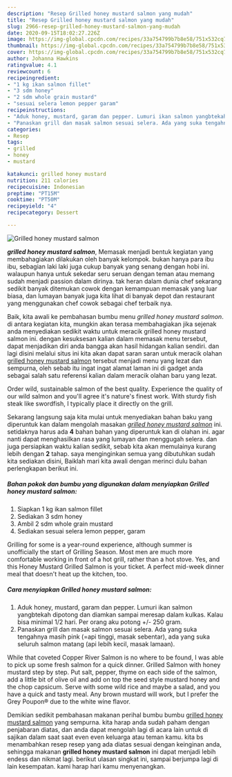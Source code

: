 ```yaml
---
description: "Resep Grilled honey mustard salmon yang mudah"
title: "Resep Grilled honey mustard salmon yang mudah"
slug: 2966-resep-grilled-honey-mustard-salmon-yang-mudah
date: 2020-09-15T18:02:27.226Z
image: https://img-global.cpcdn.com/recipes/33a754799b7b8e58/751x532cq70/grilled-honey-mustard-salmon-foto-resep-utama.jpg
thumbnail: https://img-global.cpcdn.com/recipes/33a754799b7b8e58/751x532cq70/grilled-honey-mustard-salmon-foto-resep-utama.jpg
cover: https://img-global.cpcdn.com/recipes/33a754799b7b8e58/751x532cq70/grilled-honey-mustard-salmon-foto-resep-utama.jpg
author: Johanna Hawkins
ratingvalue: 4.1
reviewcount: 6
recipeingredient:
- "1 kg ikan salmon fillet"
- "3 sdm honey"
- "2 sdm whole grain mustard"
- "sesuai selera lemon pepper garam"
recipeinstructions:
- "Aduk honey, mustard, garam dan pepper. Lumuri ikan salmon yangbtekah dipotong dan diamkan sampai meresap dalam kulkas. Kalau bisa minimal 1/2 hari. Per orang aku potong +/- 250 gram."
- "Panaskan grill dan masak salmon sesuai selera. Ada yang suka tengahnya masih pink (=api tinggi, masak sebentar), ada yang suka seluruh salmon matang (api lebih kecil, masak lamaan)."
categories:
- Resep
tags:
- grilled
- honey
- mustard

katakunci: grilled honey mustard 
nutrition: 211 calories
recipecuisine: Indonesian
preptime: "PT15M"
cooktime: "PT50M"
recipeyield: "4"
recipecategory: Dessert

---
```



![Grilled honey mustard salmon](https://img-global.cpcdn.com/recipes/33a754799b7b8e58/751x532cq70/grilled-honey-mustard-salmon-foto-resep-utama.jpg)

<b><i>grilled honey mustard salmon</i></b>, Memasak menjadi bentuk kegiatan yang membahagiakan dilakukan oleh banyak kelompok. bukan hanya para ibu ibu, sebagian laki laki juga cukup banyak yang senang dengan hobi ini. walaupun hanya untuk sekedar seru seruan dengan teman atau memang sudah menjadi passion dalam dirinya. tak heran dalam dunia chef sekarang sedikit banyak ditemukan cowok dengan kemampuan memasak yang luar biasa, dan lumayan banyak juga kita lihat di banyak depot dan restaurant yang menggunakan chef cowok sebagai chef terbaik nya.

Baik, kita awali ke pembahasan bumbu menu <i>grilled honey mustard salmon</i>. di antara kegiatan kita, mungkin akan terasa membahagiakan jika sejenak anda menyediakan sedikit waktu untuk meracik grilled honey mustard salmon ini. dengan kesuksesan kalian dalam memasak menu tersebut, dapat menjadikan diri anda bangga akan hasil hidangan kalian sendiri. dan lagi disini melalui situs ini kita akan dapat saran saran untuk meracik olahan <u>grilled honey mustard salmon</u> tersebut menjadi menu yang lezat dan sempurna, oleh sebab itu ingat ingat alamat laman ini di gadget anda sebagai salah satu referensi kalian dalam meracik olahan baru yang lezat.

Order wild, sustainable salmon of the best quality. Experience the quality of our wild salmon and you&#39;ll agree it&#39;s nature&#39;s finest work. With sturdy fish steak like swordfish, I typically place it directly on the grill.


Sekarang langsung saja kita mulai untuk menyediakan bahan baku yang diperuntuk kan dalam mengolah masakan <u><i>grilled honey mustard salmon</i></u> ini. setidaknya harus ada <b>4</b> bahan bahan yang diperuntuk kan di olahan ini. agar nanti dapat menghasilkan rasa yang lumayan dan menggugah selera. dan juga persiapkan waktu kalian sedikit, sebab kita akan memulainya kurang lebih dengan <b>2</b> tahap. saya menginginkan semua yang dibutuhkan sudah kita sediakan disini, Baiklah mari kita awali dengan merinci dulu bahan perlengkapan berikut ini.

<!--inarticleads1-->

##### Bahan pokok dan bumbu yang digunakan dalam menyiapkan Grilled honey mustard salmon:

1. Siapkan 1 kg ikan salmon fillet
1. Sediakan 3 sdm honey
1. Ambil 2 sdm whole grain mustard
1. Sediakan sesuai selera lemon pepper, garam


Grilling for some is a year-round experience, although summer is unofficially the start of Grilling Season. Most men are much more comfortable working in front of a hot grill, rather than a hot stove. Yes, and this Honey Mustard Grilled Salmon is your ticket. A perfect mid-week dinner meal that doesn&#39;t heat up the kitchen, too. 

<!--inarticleads2-->

##### Cara menyiapkan Grilled honey mustard salmon:

1. Aduk honey, mustard, garam dan pepper. Lumuri ikan salmon yangbtekah dipotong dan diamkan sampai meresap dalam kulkas. Kalau bisa minimal 1/2 hari. Per orang aku potong +/- 250 gram.
1. Panaskan grill dan masak salmon sesuai selera. Ada yang suka tengahnya masih pink (=api tinggi, masak sebentar), ada yang suka seluruh salmon matang (api lebih kecil, masak lamaan).


While that coveted Copper River Salmon is no where to be found, I was able to pick up some fresh salmon for a quick dinner. Grilled Salmon with honey mustard step by step. Put salt, pepper, thyme on each side of the salmon, add a little bit of olive oil and add on top the seed style mustard honey and the chop capsicum. Serve with some wild rice and maybe a salad, and you have a quick and tasty meal. Any brown mustard will work, but I prefer the Grey Poupon® due to the white wine flavor. 

Demikian sedikit pembahasan makanan perihal bumbu bumbu <u>grilled honey mustard salmon</u> yang sempurna. kita harap anda sudah paham dengan penjabaran diatas, dan anda dapat mengolah lagi di acara lain untuk di sajikan dalam saat saat even even keluarga atau teman kamu. kita bs menambahkan resep resep yang ada diatas sesuai dengan keinginan anda, sehingga makanan <b>grilled honey mustard salmon</b> ini dapat menjadi lebih endess dan nikmat lagi. berikut ulasan singkat ini, sampai berjumpa lagi di lain kesempatan. kami harap hari kamu menyenangkan.
